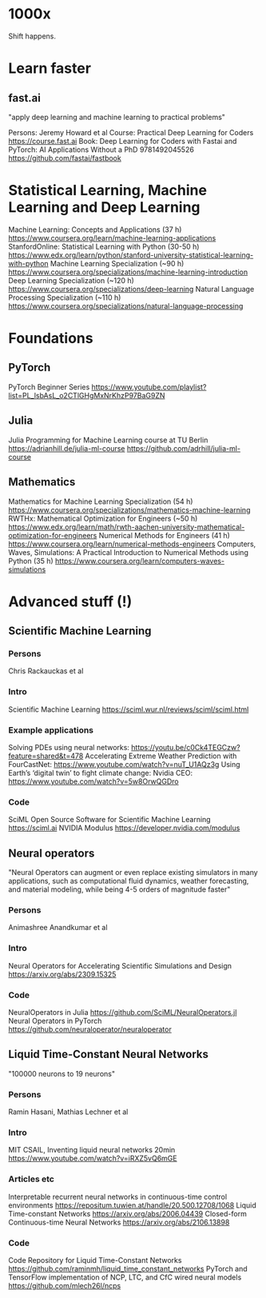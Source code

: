 # 1000x

Shift happens.


# Learn faster


## fast.ai

"apply deep learning and machine learning to practical problems"

Persons: Jeremy Howard et al
Course: Practical Deep Learning for Coders https://course.fast.ai
Book: Deep Learning for Coders with Fastai and PyTorch: AI Applications Without a PhD 9781492045526 https://github.com/fastai/fastbook


# Statistical Learning, Machine Learning and Deep Learning

Machine Learning: Concepts and Applications (37 h) https://www.coursera.org/learn/machine-learning-applications 
StanfordOnline: Statistical Learning with Python (30-50 h) https://www.edx.org/learn/python/stanford-university-statistical-learning-with-python
Machine Learning Specialization (~90 h) https://www.coursera.org/specializations/machine-learning-introduction 
Deep Learning Specialization (~120 h) https://www.coursera.org/specializations/deep-learning
Natural Language Processing Specialization (~110 h) https://www.coursera.org/specializations/natural-language-processing 


# Foundations

## PyTorch

PyTorch Beginner Series https://www.youtube.com/playlist?list=PL_lsbAsL_o2CTlGHgMxNrKhzP97BaG9ZN

## Julia

Julia Programming for Machine Learning course at TU Berlin https://adrianhill.de/julia-ml-course https://github.com/adrhill/julia-ml-course

## Mathematics

Mathematics for Machine Learning Specialization (54 h) https://www.coursera.org/specializations/mathematics-machine-learning
RWTHx: Mathematical Optimization for Engineers (~50 h) https://www.edx.org/learn/math/rwth-aachen-university-mathematical-optimization-for-engineers
Numerical Methods for Engineers (41 h) https://www.coursera.org/learn/numerical-methods-engineers
Computers, Waves, Simulations: A Practical Introduction to Numerical Methods using Python (35 h) https://www.coursera.org/learn/computers-waves-simulations



# Advanced stuff (!)


## Scientific Machine Learning

### Persons

Chris Rackauckas et al

### Intro

Scientific Machine Learning https://sciml.wur.nl/reviews/sciml/sciml.html

### Example applications

Solving PDEs using neural networks: https://youtu.be/c0Ck4TEGCzw?feature=shared&t=478
Accelerating Extreme Weather Prediction with FourCastNet: https://www.youtube.com/watch?v=nuT_U1AQz3g
Using Earth’s ‘digital twin’ to fight climate change: Nvidia CEO: https://www.youtube.com/watch?v=5w8OrwQGDro

### Code

SciML Open Source Software for Scientific Machine Learning https://sciml.ai
NVIDIA Modulus https://developer.nvidia.com/modulus	



## Neural operators

"Neural Operators can augment or even replace existing simulators in many applications, such as computational fluid dynamics, weather forecasting, and material modeling, while being 4-5 orders of magnitude faster"

### Persons

Animashree Anandkumar et al

### Intro

Neural Operators for Accelerating Scientific Simulations and Design https://arxiv.org/abs/2309.15325

### Code

NeuralOperators in Julia https://github.com/SciML/NeuralOperators.jl
Neural Operators in PyTorch https://github.com/neuraloperator/neuraloperator



## Liquid Time-Constant Neural Networks 

"100000 neurons to 19 neurons"

### Persons

Ramin Hasani, Mathias Lechner et al

### Intro

MIT CSAIL, Inventing liquid neural networks 20min https://www.youtube.com/watch?v=iRXZ5vQ6mGE

### Articles etc

Interpretable recurrent neural networks in continuous-time control environments https://repositum.tuwien.at/handle/20.500.12708/1068 
Liquid Time-constant Networks https://arxiv.org/abs/2006.04439 
Closed-form Continuous-time Neural Networks https://arxiv.org/abs/2106.13898 

### Code

Code Repository for Liquid Time-Constant Networks https://github.com/raminmh/liquid_time_constant_networks
PyTorch and TensorFlow implementation of NCP, LTC, and CfC wired neural models https://github.com/mlech26l/ncps
